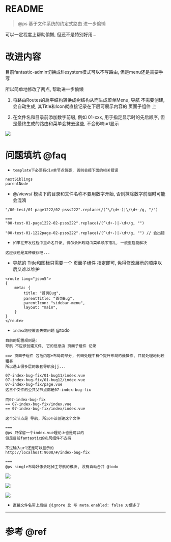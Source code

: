 # README

> @ps 基于文件系统的约定式路由 进一步偷懒

可以一定程度上帮助偷懒, 但还不是特别好用...

# 改进内容

目前fantastic-admin切换成filesystem模式可以不写路由, 但是menu还是需要手写

所以简单地修改了两点, 帮助进一步偷懒

1. 将路由Routes的扁平结构转换成树结构从而生成菜单Menu, 导航 不需要创建, 会自动生成, 其Title和Icon就直接记录在下层可展示内容的 页面子组件 上

2. 在文件名和目录前添加数字前缀, 例如 01-xxx, 用于指定显示时的先后顺序, 但是最终生成的路由和菜单会抹去这些, 不会影响url显示

![](https://luo0412.oss-cn-hangzhou.aliyuncs.com/1656547087939-PyZDp4fHayMy-image.png)

# 问题填坑 @faq

- `template下必须有div单节点包裹, 否则会报下面的相关错误`

```
nextSiblings
parentNode
```

- @/views/ 模块下的目录和文件名称不要用数字开始, 否则抹除数字前缀时可能会混淆

```
"/00-test/01-page1222/02-psss222".replace(/(^\/\d+-)|\/\d+-/g, "/")

===
"00-test-01-page1222-02-psss222".replace(/(^\d+-)|-\d+/g, "")

"00-test-01-1222page-02-psss222".replace(/(^\d+-)|-\d+/g, "") // 会出错
```

- `如果在开发过程中重命名目录, 偶尔会出现路由菜单顺序错乱, 一般重启能解决`

```
这应该也是某种缓存吧...
```


- 导航的 Title和图标只需要一个 页面子组件 指定即可, 免得修改展示的顺序以后又难以维护

```
<route lang="json5">
{
    meta: {
        title: "首页Bug",
        parentTitle: "首页Bug",
        parentIcon: "sidebar-menu",
        layout: "main",
    }
}
</route>
```

- `index路径覆盖失效问题` @todo

```
目前的配置规则是:
导航 不应该创建文件, 它的信息由 页面子组件 记录

==> 页面子组件 包括内容+布局两部分, 代码处理中有个提升布局的骚操作, 目前处理地比较粗暴
所以遇上很多层的嵌套导航会jj...

07-index-bug-fix/01-bug11/index.vue
07-index-bug-fix/01-bug12/index.vue
07-index-bug-fix/page.vue
这三个文件的公共父节点都是07-index-bug-fix

而07-index-bug-fix
== 07-index-bug-fix/index.vue
== 07-index-bug-fix/index/index.vue  

这个父节点是 导航, 所以不该创建这个文件

===
@ps 只保留一个index.vue理论上也是可以的
但是目前fantastic的布局组件不支持

不过输入url还是可以显示的
http://localhost:9000/#/index-bug-fix

===
@ps single布局好像会吃掉主导航的模块, 没有自动合并 @todo
```

![](https://luo0412.oss-cn-hangzhou.aliyuncs.com/1656546420814-WSPdHW4TWWQm-image.png)

![](https://luo0412.oss-cn-hangzhou.aliyuncs.com/1656542157345-i6BfPweKKcpS-image.png)

![](https://luo0412.oss-cn-hangzhou.aliyuncs.com/1656543233642-yXsY76riECN4-image.png)


- `直接文件名带上后缀 @ignore 比 写 meta.enabled: false 方便多了`

---

# 参考 @ref
